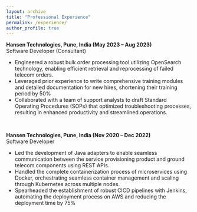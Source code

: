 ```yaml
---
layout: archive
title: "Professional Experience"
permalink: /experience/
author_profile: true
---
```



**Hansen Technologies, Pune, India (May 2023 – Aug 2023)**  
Software Developer (Consultant)
 - Engineered a robust bulk order processing tool utilizing OpenSearch technology, enabling efficient retrieval and reprocessing of failed telecom orders.
 - Leveraged prior experience to write comprehensive training modules and detailed documentation for new hires, shortening their training period by 50%
 - Collaborated with a team of support analysts to draft Standard Operating Procedures (SOPs) that optimized troubleshooting processes, resulting in enhanced productivity and streamlined operations.
  
<br>    

**Hansen Technologies, Pune, India (Nov 2020 – Dec 2022)**  
Software Developer
 - Led the development of Java adapters to enable seamless communication between the service provisioning product and ground telecom components using REST APIs.
 - Handled the complete containerization process of microservices using Docker, orchestrating seamless container management and scaling through Kubernetes across multiple nodes.
 - Spearheaded the establishment of robust CICD pipelines with Jenkins, automating the deployment process on AWS and reducing the
deployment time by 75%

<!-- # Work Experience
- Research Scientist @ **IBM Almaden Research Center**, San Jose, CA, November 2019 - December 2020
- Internship @ **IBM Almaden Research Center**, San Jose, CA, Summer 2018
- Internship @ **IBM Almaden Research Center**, San Jose, CA, Summer 2017
- Internship @ **Microsoft Research**, Redmond, WA, Summer 2015
- Technical reviewer for video courses: D3 for Dynamic Data Visualizations, **Packt Publishing**, April - June 2014 
- Technical reviewer of the book: Data Visualization with D3.js Cookbook, **Packt Publishing**, August - September 2013
- Former career in the banking sector @ **National Bank of Greece S.A.**, February 2004 - August 2013	 -->
